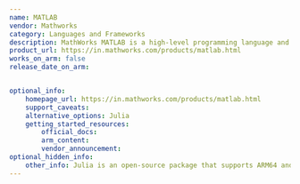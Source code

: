 ```yaml
---
name: MATLAB
vendor: Mathworks
category: Languages and Frameworks
description: MathWorks MATLAB is a high-level programming language and interactive environment designed for numerical computation, data analysis, algorithm development, and visualization.
product_url: https://in.mathworks.com/products/matlab.html
works_on_arm: false
release_date_on_arm: 


optional_info:
    homepage_url: https://in.mathworks.com/products/matlab.html
    support_caveats:
    alternative_options: Julia
    getting_started_resources:
        official_docs:
        arm_content:
        vendor_announcement:
optional_hidden_info:
    other_info: Julia is an open-source package that supports ARM64 and is an alternative to MATLAB.
---
```

